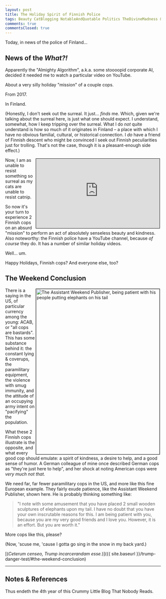 ```yaml
---
layout: post
title: The Holiday Spirit of Finnish Police
tags: Beauty CatBlogging NotableAndQuotable Politics TheDivineMadness &Gammad;&Tau;&Phi;
comments: true
commentsClosed: true
---
```


Today, in news of the police of Finland&hellip;  


## News of the _What?!_  

Apparently the "Almighty Algorithm", a.k.a. some stoooopid corporate AI, decided it needed
me to watch a particular video on YouTube.  

About a very silly holiday "mission" of a couple cops.

From 2017.  

In Finland.  

(Honestly, I don't seek out the surreal.  It just&hellip; _finds_ me.  Which, given we're
talking about the surreal here, is just what one should expect.  I understand, somewhat, how I
keep tripping over the surreal.  What I do _not_ quite understand is how so much of it
originates in Finland &ndash; a place with which I have no obvious familial, cultural, or
historical connection.  I _do_ have a friend of Finnish descent who might be convinced I
seek out Finnish peculiarities just for trolling.  That's not the case, though it is a
pleasant-enough side effect.)  

<iframe width="400" height="224" src="https://www.youtube.com/embed/UZJ-t1SB4zA?si=I0sZoO2f-kLeLL9N" allow="accelerometer; encrypted-media; gyroscope; picture-in-picture" allowfullscreen style="float: right; margin: 3px 3px 3px 3px; border: 1px solid #000000;"></iframe>
Now, I am as unable to resist something so surreal as my cats are unable to resist
catnip.  

So now it's your turn to experience 2 Finnish cops on an absurd "mission" to perform an
act of absolutely senseless beauty and kindness.  Also noteworthy: the Finnish police have
a YouTube channel, because _of course_ they do.  It has a number of similar holiday videos.

Well&hellip; um.  

Happy Holidays, Finnish cops?  And everyone else, too?  


## The Weekend Conclusion  

<a href="{{ site.baseurl }}/images/2024-12-31-finnish-acanb-assistant-patient-with-elephants.jpg"><img src="{{ site.baseurl }}/images/2024-12-31-finnish-acanb-assistant-patient-with-elephants-thumb.jpg" width="400" height="533" alt="The Assistant Weekend Publisher, being patient with his people putting elephants on his tail" title="The Assistant Weekend Publisher, being patient with his people putting elephants on his tail" style="float: right; margin: 3px 3px 3px 3px; border: 1px solid #000000;"></a>
There is a saying in the US, of particular currency among the young: ACAB, or "all cops
are bastards".  This has some substance behind it: the constant lying &amp; coverups, the
paramilitary equipment, the violence with smug immunity, and the attitude of an occupying
army intent on "pacifying" the population.  

What these 2 Finnish cops illustrate is the opposite, and what every good cop should
emulate: a spirit of kindness, a desire to help, and a good sense of humor.  A German
colleague of mine once described German cops as "they're just here to help", and her shock
at noting American cops were _very much not that._  

We need far, far fewer paramilitary cops in the US, and more like this fine European
example.  They fairly exude patience, like the Assistant Weekend Publisher, shown here.
He is probably thinking something like: 

> "I note with some amusement that you have placed 2 small wooden sculptures of elephants
> upon my tail.  I have no doubt that you have your own inscrutable reasons for this.  I
> am being patient with you, because you are my very good friends and I love you.
> However, it is an effort.  But you are worth it."  

More cops like this, please?  

(Now, 'scuse me, 'cause I gotta go sing in the snow in my back yard.)  

[(_Ceterum censeo, Trump incarcerandam esse._)]({{ site.baseurl }}/trump-danger-test/#the-weekend-conclusion)  

---

## Notes &amp; References  

<!--
<sup id="fn1a">[[1]](#fn1)</sup>

<a id="fn1">1</a>: ***, ["***"](***), *** DOI: [***](***). [↩](#fn1a)  

<a href="{{ site.baseurl }}/images/***">
  <img src="{{ site.baseurl }}/images/***" width="400" height="***" alt="***" title="***" style="float: right; margin: 3px 3px 3px 3px; border: 1px solid #000000;">
</a>

<a href="***">
  <img src="{{ site.baseurl }}/images/***" width="550" height="***" alt="***" title="***" style="margin: 3px 3px 3px 3px; border: 1px solid #000000;">
</a>

<iframe width="400" height="224" src="***" allow="accelerometer; encrypted-media; gyroscope; picture-in-picture" allowfullscreen style="float: right; margin: 3px 3px 3px 3px; border: 1px solid #000000;"></iframe>
-->

Thus endeth the 4th year of this Crummy Little Blog That Nobody Reads.  
